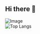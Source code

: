 ## Hi there 👋

![Image](https://github-readme-stats-ten-red-88.vercel.app/api?username=leonardoct3&show_icons=true&theme=radical&v=3)
<br>
![Top Langs](https://github-readme-stats-ten-red-88.vercel.app/api/top-langs/?username=leonardoct3&size_weight=0.5&count_weight=0.5&hide=Jupyter%20Notebook,PLpgSQL,EJS,Mako&theme=radical&hide_progress=true)

<!--
**leonardoct3/leonardoct3** is a ✨ _special_ ✨ repository because its `README.md` (this file) appears on your GitHub profile.

Here are some ideas to get you started:

- 🔭 I’m currently working on ...
- 🌱 I’m currently learning ...
- 👯 I’m looking to collaborate on ...
- 🤔 I’m looking for help with ...
- 💬 Ask me about ...
- 📫 How to reach me: ...
- 😄 Pronouns: ...
- ⚡ Fun fact: ...
-->
